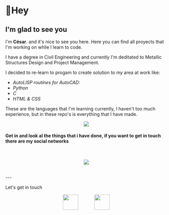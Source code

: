 # 👋Hey

## I'm glad to see you  

I'm **César**.  and it's nice to see you here. Here you can find all proyects that I'm working on while I learn to code.

I have a degree in Civil Engineering and currently I'm deditated to Metallic Structures Design  and Project Management.

I decided to re-learn to progam to create solution to my area at work like:  
  
* *AutoLISP routines for AutoCAD:*  
* *Python*  
* *C*
* *HTML & CSS*

These are the languages that I'm learning currently, I haven't too much experience, but in these repo's is everything that I have made.
<br> 
<p align="center">
  <img src="https://github-readme-stats.vercel.app/api/top-langs/?username=cesarcoboscv&layout=compact&theme=omni&hide=pug" />
</p>



#### Get in and look al the things that i have done, if you want to get in touch there are my social networks
<br> 
<p align="center">
  <img src="https://github-readme-stats.vercel.app/api?username=cesarcoboscv&show_icons=true&theme=omni&count_private=true"/>
</p>
<br> 
---
<p> Let's get in touch</p>
<p align="center">
  <a href="https://www.linkedin.com/in/cesarcoboscv/" target="_blank" rel="noopener" title="in/cesarcoboscv">
    <img src="https://drive.google.com/uc?export=view&id=1IH0yroBbLwJFVPw4XCySlXQtYRlM-_0N" width="48"></a>
  &emsp;&emsp;&emsp;
  <a href="https://twitter.com/CesarcobosCV" target="_blank" rel="noopener" title="@cesarcoboscv">
    <img src="https://drive.google.com/uc?export=view&id=1-SZdJyujan2uon1R8UUCuzdB0zz-IkAP" width="48"></a>
</p>
  
